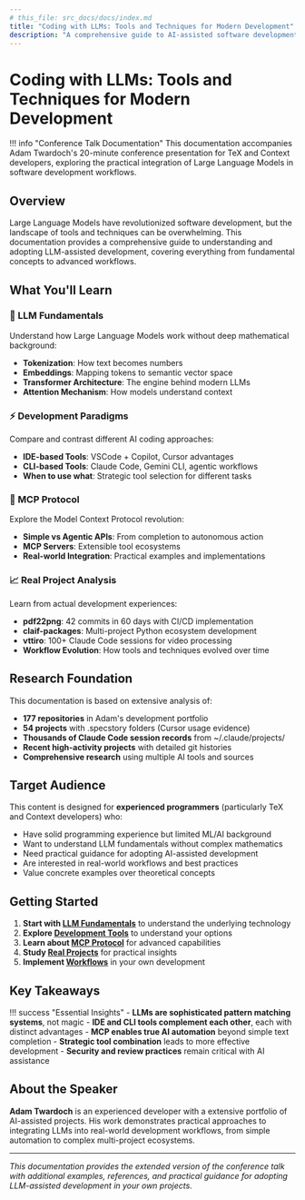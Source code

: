 ```yaml
---
# this_file: src_docs/docs/index.md
title: "Coding with LLMs: Tools and Techniques for Modern Development"
description: "A comprehensive guide to AI-assisted software development based on Adam Twardoch's conference talk"
---
```


# Coding with LLMs: Tools and Techniques for Modern Development

!!! info "Conference Talk Documentation"
    This documentation accompanies Adam Twardoch's 20-minute conference presentation for TeX and Context developers, exploring the practical integration of Large Language Models in software development workflows.

## Overview

Large Language Models have revolutionized software development, but the landscape of tools and techniques can be overwhelming. This documentation provides a comprehensive guide to understanding and adopting LLM-assisted development, covering everything from fundamental concepts to advanced workflows.

## What You'll Learn

### 🧠 LLM Fundamentals
Understand how Large Language Models work without deep mathematical background:
- **Tokenization**: How text becomes numbers
- **Embeddings**: Mapping tokens to semantic vector space
- **Transformer Architecture**: The engine behind modern LLMs
- **Attention Mechanism**: How models understand context

### ⚡ Development Paradigms
Compare and contrast different AI coding approaches:
- **IDE-based Tools**: VSCode + Copilot, Cursor advantages
- **CLI-based Tools**: Claude Code, Gemini CLI, agentic workflows
- **When to use what**: Strategic tool selection for different tasks

### 🔌 MCP Protocol
Explore the Model Context Protocol revolution:
- **Simple vs Agentic APIs**: From completion to autonomous action
- **MCP Servers**: Extensible tool ecosystems
- **Real-world Integration**: Practical examples and implementations

### 📈 Real Project Analysis
Learn from actual development experiences:
- **pdf22png**: 42 commits in 60 days with CI/CD implementation
- **claif-packages**: Multi-project Python ecosystem development
- **vttiro**: 100+ Claude Code sessions for video processing
- **Workflow Evolution**: How tools and techniques evolved over time

## Research Foundation

This documentation is based on extensive analysis of:

- **177 repositories** in Adam's development portfolio
- **54 projects** with .specstory folders (Cursor usage evidence)
- **Thousands of Claude Code session records** from ~/.claude/projects/
- **Recent high-activity projects** with detailed git histories
- **Comprehensive research** using multiple AI tools and sources

## Target Audience

This content is designed for **experienced programmers** (particularly TeX and Context developers) who:

- Have solid programming experience but limited ML/AI background
- Want to understand LLM fundamentals without complex mathematics
- Need practical guidance for adopting AI-assisted development
- Are interested in real-world workflows and best practices
- Value concrete examples over theoretical concepts

## Getting Started

1. **Start with [LLM Fundamentals](llm/fundamentals.md)** to understand the underlying technology
2. **Explore [Development Tools](tools/paradigms.md)** to understand your options
3. **Learn about [MCP Protocol](mcp/introduction.md)** for advanced capabilities
4. **Study [Real Projects](projects/overview.md)** for practical insights
5. **Implement [Workflows](workflows/best-practices.md)** in your own development

## Key Takeaways

!!! success "Essential Insights"
    - **LLMs are sophisticated pattern matching systems**, not magic
    - **IDE and CLI tools complement each other**, each with distinct advantages
    - **MCP enables true AI automation** beyond simple text completion
    - **Strategic tool combination** leads to more effective development
    - **Security and review practices** remain critical with AI assistance

## About the Speaker

**Adam Twardoch** is an experienced developer with a extensive portfolio of AI-assisted projects. His work demonstrates practical approaches to integrating LLMs into real-world development workflows, from simple automation to complex multi-project ecosystems.

---

*This documentation provides the extended version of the conference talk with additional examples, references, and practical guidance for adopting LLM-assisted development in your own projects.*